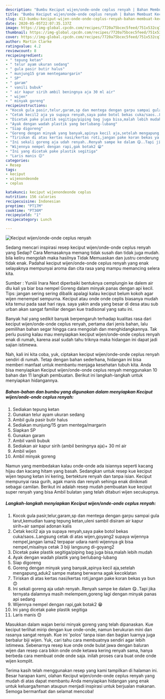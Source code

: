 ```yaml
---
description: "Bumbu Keciput wijen/onde-onde ceplus renyah | Bahan Membuat Keciput wijen/onde-onde ceplus renyah Yang Bisa Manjain Lidah"
title: "Bumbu Keciput wijen/onde-onde ceplus renyah | Bahan Membuat Keciput wijen/onde-onde ceplus renyah Yang Bisa Manjain Lidah"
slug: 413-bumbu-keciput-wijen-onde-onde-ceplus-renyah-bahan-membuat-keciput-wijen-onde-onde-ceplus-renyah-yang-bisa-manjain-lidah
date: 2020-05-05T22:07:35.137Z
image: https://img-global.cpcdn.com/recipes/7720a75bcec5feed/751x532cq70/keciput-wijenonde-onde-ceplus-renyah-foto-resep-utama.jpg
thumbnail: https://img-global.cpcdn.com/recipes/7720a75bcec5feed/751x532cq70/keciput-wijenonde-onde-ceplus-renyah-foto-resep-utama.jpg
cover: https://img-global.cpcdn.com/recipes/7720a75bcec5feed/751x532cq70/keciput-wijenonde-onde-ceplus-renyah-foto-resep-utama.jpg
author: Martin Clarke
ratingvalue: 4.2
reviewcount: 8
recipeingredient:
- " tepung ketan"
- " telur ayam ukuran sedang"
- " gula pasir butir halus"
- " munjung15 gram mentegamargarin"
- " SP"
- " garam"
- " vanili bubuk"
- " air kapur sirih ambil beningnya aja 30 ml air"
- " wijen"
- " minyak goreng"
recipeinstructions:
- "Kocok gula pasir,telur,garam,sp dan mentega dengan garpu sampai gula larut,kemudian tuang tepung ketan,uleni sambil disiram air kapur sirih+air sampai adonan kalis"
- "Cetak kecil2 aja ya supaya renyah,saya pake botol bekas cuka/saos..Langsung cetak di atas wijen,goyang2 supaya wijennya nempel,jangan lama2 terpapar udara nanti wijennya gk bisa nempel,misalnya cetak 3 biji langsung di-goyang2"
- "Dicetak pake plastik segitiga/piping bag juga bisa,malah lebih mudah"
- "Ayak dengan wadah plastik yang berlubang-lubang"
- "Siap digoreng"
- "Goreng dengan minyak yang banyak,apinya kecil aja,setelah mengapung,aduk2 sampe matang berwarna agak kecoklatan"
- "Tiriskan di atas kertas nasi/kertas roti,jangan pake koran bekas ya bun 😊"
- "Ini sekali goreng aja udah renyah..Renyah sampe ke dalam 😋..Tapi jika ternyata dalamnya masih melempem,goreng lagi dengan minyak panas api sedang"
- "Wijennya nempel dengan rapi,gak botak2 😁"
- "Ini yang dicetak pake plastik segitiga"
- "Laris manis 😊"
categories:
- Resep
tags:
- keciput
- wijenondeonde
- ceplus

katakunci: keciput wijenondeonde ceplus 
nutrition: 156 calories
recipecuisine: Indonesian
preptime: "PT17M"
cooktime: "PT36M"
recipeyield: "1"
recipecategory: Lunch

---
```



![Keciput wijen/onde-onde ceplus renyah](https://img-global.cpcdn.com/recipes/7720a75bcec5feed/751x532cq70/keciput-wijenonde-onde-ceplus-renyah-foto-resep-utama.jpg)

Sedang mencari inspirasi resep keciput wijen/onde-onde ceplus renyah yang Sedap? Cara Memasaknya memang tidak susah dan tidak juga mudah. bila keliru mengolah maka hasilnya Tidak Memuaskan dan justru cenderung tidak enak. Padahal keciput wijen/onde-onde ceplus renyah yang enak selayaknya mempunyai aroma dan cita rasa yang mampu memancing selera kita.

Sumber : Yuniiii Inara Next diperbaiki bentuknya cemplungin ke dalem air dlu kali ya biar bsa nempel Goreng dalam minyak panas dengan api kecil. Tips: jangan sering sering dibalik apalagi kalau keciput belum kokoh agar wijen menempel sempurna. Keciput atau onde onde ceplis biasanya mudah kita temui pada saat hari raya. saya yakin anda yang besar di desa atau sub urban akan sangat familiar dengan kue tradisonal yang satu ini.

Banyak hal yang sedikit banyak berpengaruh terhadap kualitas rasa dari keciput wijen/onde-onde ceplus renyah, pertama dari jenis bahan, lalu pemilihan bahan segar hingga cara mengolah dan menghidangkannya. Tak perlu pusing kalau mau menyiapkan keciput wijen/onde-onde ceplus renyah enak di rumah, karena asal sudah tahu triknya maka hidangan ini dapat jadi sajian istimewa.


Nah, kali ini kita coba, yuk, ciptakan keciput wijen/onde-onde ceplus renyah sendiri di rumah. Tetap dengan bahan sederhana, hidangan ini bisa memberi manfaat untuk membantu menjaga kesehatan tubuh kita. Anda bisa menyiapkan Keciput wijen/onde-onde ceplus renyah menggunakan 10 bahan dan 11 langkah pembuatan. Berikut ini langkah-langkah untuk menyiapkan hidangannya.

<!--inarticleads1-->

##### Bahan-bahan dan bumbu yang digunakan dalam menyiapkan Keciput wijen/onde-onde ceplus renyah:

1. Sediakan  tepung ketan
1. Gunakan  telur ayam ukuran sedang
1. Ambil  gula pasir butir halus
1. Sediakan  munjung/15 gram mentega/margarin
1. Siapkan  SP
1. Gunakan  garam
1. Ambil  vanili bubuk
1. Sediakan  air kapur sirih (ambil beningnya aja)+ 30 ml air
1. Ambil  wijen
1. Ambil  minyak goreng


Namun yang membedakan kalau onde-onde ada isiannya seperti kacang hijau dan kacang hitam yang basah. Sedangkan untuk resep kue keciput wijen tepung ketan ini kering, bertekture renyah dan tanpa isian. Keciput mempunyai rasa gurih, agak manis dan renyah sehinga enak dinikmati sebagai camilan. Berikut ini adalah resep mudah pembuatan kue keciput super renyah yang bisa Ambil bulatan yang telah ditaburi wijen secukupnya. 

<!--inarticleads2-->

##### Langkah-langkah menyiapkan Keciput wijen/onde-onde ceplus renyah:

1. Kocok gula pasir,telur,garam,sp dan mentega dengan garpu sampai gula larut,kemudian tuang tepung ketan,uleni sambil disiram air kapur sirih+air sampai adonan kalis
1. Cetak kecil2 aja ya supaya renyah,saya pake botol bekas cuka/saos..Langsung cetak di atas wijen,goyang2 supaya wijennya nempel,jangan lama2 terpapar udara nanti wijennya gk bisa nempel,misalnya cetak 3 biji langsung di-goyang2
1. Dicetak pake plastik segitiga/piping bag juga bisa,malah lebih mudah
1. Ayak dengan wadah plastik yang berlubang-lubang
1. Siap digoreng
1. Goreng dengan minyak yang banyak,apinya kecil aja,setelah mengapung,aduk2 sampe matang berwarna agak kecoklatan
1. Tiriskan di atas kertas nasi/kertas roti,jangan pake koran bekas ya bun 😊
1. Ini sekali goreng aja udah renyah..Renyah sampe ke dalam 😋..Tapi jika ternyata dalamnya masih melempem,goreng lagi dengan minyak panas api sedang
1. Wijennya nempel dengan rapi,gak botak2 😁
1. Ini yang dicetak pake plastik segitiga
1. Laris manis 😊


Masukkan dalam wajan berisi minyak goreng yang telah dipanaskan. Kue keciput terlihat mirip dengan kue onde-onde, namun berukuran mini dan rasanya sangat renyah. Kue ini &#39;polos&#39; tanpa isian dan bagian luarnya juga berbalur biji wijen. Yuk, cari tahu cara membuatnya sendiri agar lebih istimewa. Sebenarnya resep kue onde onde bulat jawa dengan baluran wijen dan resep cara bikin onde onde ketawa kering renyah sama, hanya berbeda cara membuat onde onde saja. inilah proses cara buat onde onde wijen komplit. 

Terima kasih telah menggunakan resep yang kami tampilkan di halaman ini. Besar harapan kami, olahan Keciput wijen/onde-onde ceplus renyah yang mudah di atas dapat membantu Anda menyiapkan hidangan yang enak untuk keluarga/teman ataupun menjadi inspirasi untuk berjualan makanan. Semoga bermanfaat dan selamat mencoba!
